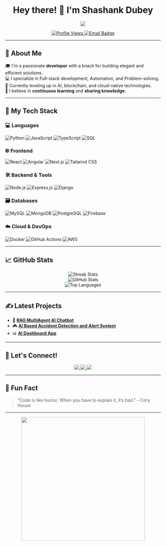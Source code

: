 <!-- Profile README -->

<h1 align="center">Hey there! 👋 I'm Shashank Dubey</h1>
<p align="center">
  <img src="https://readme-typing-svg.herokuapp.com/?lines=Full+Stack+Developer;Open+Source+Contributor;Tech+Enthusiast;Lifelong+Learner&center=true&width=500&height=45" />
</p>

<p align="center">
  <a href="https://github.com/Sd-space">
    <img src="https://komarev.com/ghpvc/?username=your-username&label=Profile+Views&color=blueviolet&style=flat" alt="Profile Views"/>
  </a>
  <a href="mailto:shashankd090@gmail.com">
    <img src="https://img.shields.io/badge/email-contact%20me-blue?style=flat&logo=gmail" alt="Email Badge"/>
  </a>
</p>

---

## 💼 About Me

🎓 I'm a passionate **developer** with a knack for building elegant and efficient solutions.  
💻 I specialize in Full-stack development, Automation, and Problem-solving.  
🌱 Currently leveling up in AI, blockchain, and cloud-native technologies.  
🧠 I believe in **continuous learning** and **sharing knowledge**.  

---

## 🚀 My Tech Stack

### 💻 Languages
![Python](https://img.shields.io/badge/Python-3776AB?style=flat&logo=python&logoColor=white)
![JavaScript](https://img.shields.io/badge/JavaScript-F7DF1E?style=flat&logo=javascript&logoColor=black)
![TypeScript](https://img.shields.io/badge/TypeScript-007ACC?style=flat&logo=typescript&logoColor=white)
![SQL](https://img.shields.io/badge/SQL-025E8C?style=flat&logo=postgresql&logoColor=white)

### 🌐 Frontend
![React](https://img.shields.io/badge/React-20232A?style=flat&logo=react&logoColor=61DAFB)
![Angular](https://img.shields.io/badge/Angular-DD0031?style=flat&logo=angular&logoColor=white)
![Next.js](https://img.shields.io/badge/Next.js-000?style=flat&logo=nextdotjs)
![Tailwind CSS](https://img.shields.io/badge/TailwindCSS-06B6D4?style=flat&logo=tailwindcss&logoColor=white)

### 🛠️ Backend & Tools
![Node.js](https://img.shields.io/badge/Node.js-339933?style=flat&logo=nodedotjs&logoColor=white)
![Express.js](https://img.shields.io/badge/Express.js-404D59?style=flat)
![Django](https://img.shields.io/badge/Django-092E20?style=flat&logo=django&logoColor=white)

### 🗃️ Databases
![MySQL](https://img.shields.io/badge/MySQL-005C84?style=flat&logo=mysql&logoColor=white)
![MongoDB](https://img.shields.io/badge/MongoDB-4EA94B?style=flat&logo=mongodb&logoColor=white)
![PostgreSQL](https://img.shields.io/badge/PostgreSQL-336791?style=flat&logo=postgresql&logoColor=white)
![Firebase](https://img.shields.io/badge/Firebase-FFCA28?style=flat&logo=firebase&logoColor=black)


### ☁️ Cloud & DevOps
![Docker](https://img.shields.io/badge/Docker-2496ED?style=flat&logo=docker&logoColor=white)
![GitHub Actions](https://img.shields.io/badge/GitHub%20Actions-2088FF?style=flat&logo=githubactions&logoColor=white)
![AWS](https://img.shields.io/badge/AWS-232F3E?style=flat&logo=amazonaws)

---

## 📈 GitHub Stats

<p align="center">
  <img src="https://github-readme-streak-stats.herokuapp.com/?user=Sd-space&theme=tokyonight" alt="Streak Stats" />
  <br />
  <img src="https://github-readme-stats.vercel.app/api?username=Sd-space&show_icons=true&theme=radical" alt="GitHub Stats" />
  <br />
  <img src="https://github-readme-stats.vercel.app/api/top-langs/?username=Sd-space&layout=compact&theme=tokyonight" alt="Top Languages" />
</p>

---

## ✍️ Latest Projects

- 🔧 **[RAG MultiAgent AI Chatbot](https://github.com/Sd-space/)**   
- 🎮 **[AI Based Accident Detection and Alert System](https://github.com/Sd-space/)**   
- 📊 **[AI Dashboard App](https://github.com/Sd-space/)** 

---

## 📣 Let's Connect!

<p align="center">
  <a href="https://linkedin.com/in/shashnk-dubey01">
    <img src="https://img.shields.io/badge/LinkedIn-blue?style=flat&logo=linkedin&logoColor=white" />
  </a>
  <a href="https://twitter.com/Shashank_Dub3y">
    <img src="https://img.shields.io/badge/Twitter-1DA1F2?style=flat&logo=twitter&logoColor=white" />
  </a>
  <a href="https://sd-space.github.io/React-portfolio">
    <img src="https://img.shields.io/badge/Portfolio-000?style=flat&logo=vercel&logoColor=white" />
  </a>
</p>

---

## 🧠 Fun Fact

> "Code is like humor. When you have to explain it, it’s bad." – Cory House

---

<p align="center">
  <img src="https://media.giphy.com/media/qgQUggAC3Pfv687qPC/giphy.gif" width="400"/>
</p>
